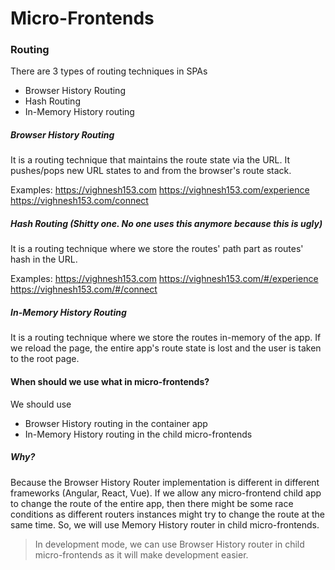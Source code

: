 # Micro-Frontends

### Routing
There are 3 types of routing techniques in SPAs
* Browser History Routing
* Hash Routing
* In-Memory History routing

##### Browser History Routing
It is a routing technique that maintains the route state via the URL. It pushes/pops new URL states to and from 
the browser's route stack.

Examples:
https://vighnesh153.com
https://vighnesh153.com/experience
https://vighnesh153.com/connect

##### Hash Routing (Shitty one. No one uses this anymore because this is ugly)
It is a routing technique where we store the routes' path part as routes' hash in the URL.

Examples:
https://vighnesh153.com
https://vighnesh153.com/#/experience
https://vighnesh153.com/#/connect

##### In-Memory History Routing
It is a routing technique where we store the routes in-memory of the app. If we reload the page, 
the entire app's route state is lost and the user is taken to the root page.

#### When should we use what in micro-frontends?
We should use
* Browser History routing in the container app
* In-Memory History routing in the child micro-frontends

##### Why?
Because the Browser History Router implementation is different in different frameworks (Angular, React, Vue). If we allow 
any micro-frontend child app to change the route of the entire app, then there might be some race conditions as different 
routers instances might try to change the route at the same time. So, we will use Memory History router in child 
micro-frontends. 

> In development mode, we can use Browser History router in child micro-frontends as it will make development easier.
